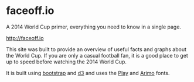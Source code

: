 # faceoff.io

A 2014 World Cup primer, everything you need to know in a single page.

http://faceoff.io

This site was built to provide an overview of useful facts and graphs
about the World Cup. If you are only a casual football fan, it is a
good place to get up to speed before watching the 2014 World Cup.

It is built using [bootstrap](http://getbootstrap.com) and [d3](http://d3js.org)
and uses the [Play]() and [Arimo]() fonts.

